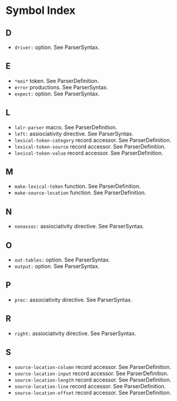 # Symbol Index #

## D ##
  * `driver:` option. See ParserSyntax.

## E ##
  * `*eoi*` token. See ParserDefinition.
  * `error` productions. See ParserSyntax.
  * `expect:` option. See ParserSyntax.

## L ##
  * `lalr-parser` macro. See ParserDefinition.
  * `left:` assiociativity directive. See ParserSyntax.
  * `lexical-token-category` record accessor. See ParserDefinition.
  * `lexical-token-source` record accessor. See ParserDefinition.
  * `lexical-token-value` record accessor. See ParserDefinition.

## M ##

  * `make-lexical-token` function. See ParserDefinition.
  * `make-source-location` function. See ParserDefinition.

## N ##
  * `nonassoc:` assiociativity directive. See ParserSyntax.

## O ##
  * `out-tables:` option.  See ParserSyntax.
  * `output:` option. See ParserSyntax.

## P ##
  * `prec:` associativity directive. See ParserSyntax.

## R ##
  * `right:` assiociativity directive. See ParserSyntax.

## S ##

  * `source-location-column` record accessor. See ParserDefinition.
  * `source-location-input` record accessor. See ParserDefinition.
  * `source-location-length` record accessor. See ParserDefinition.
  * `source-location-line` record accessor. See ParserDefinition.
  * `source-location-offset` record accessor. See ParserDefinition.